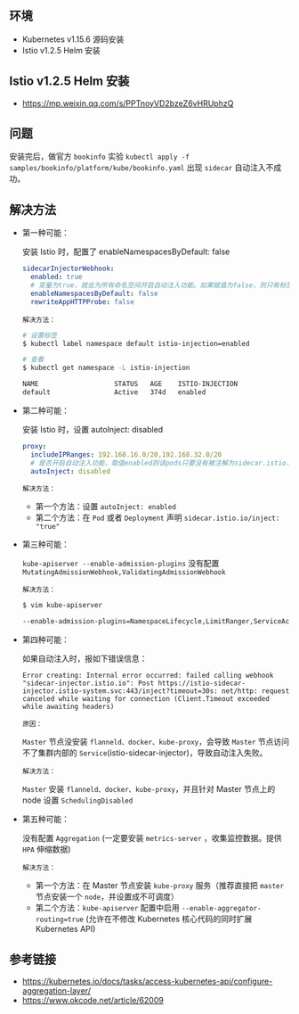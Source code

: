 ## 环境
- Kubernetes v1.15.6 源码安装
- Istio v1.2.5 Helm 安装

## Istio v1.2.5 Helm 安装
- https://mp.weixin.qq.com/s/PPTnoyVD2bzeZ6vHRUphzQ

## 问题

安装完后，做官方 `bookinfo` 实验 `kubectl apply -f samples/bookinfo/platform/kube/bookinfo.yaml` 出现 `sidecar` 自动注入不成功。

## 解决方法

- 第一种可能：

    安装 Istio 时，配置了 enableNamespacesByDefault: false
    ```yaml
    sidecarInjectorWebhook:
      enabled: true
      # 变量为true，就会为所有命名空间开启自动注入功能。如果赋值为false，则只有标签为istio-injection的命名空间才会开启自动注入功能
      enableNamespacesByDefault: false
      rewriteAppHTTPProbe: false
    ```

    `解决方法：`
    ```bash
    # 设置标签
    $ kubectl label namespace default istio-injection=enabled

    # 查看
    $ kubectl get namespace -L istio-injection

    NAME                   STATUS   AGE    ISTIO-INJECTION
    default                Active   374d   enabled
    ```

- 第二种可能：

    安装 Istio 时，设置 autoInject: disabled
    ```yaml
    proxy:
      includeIPRanges: 192.168.16.0/20,192.168.32.0/20
      # 是否开启自动注入功能，取值enabled则该pods只要没有被注解为sidecar.istio.io/inject: "false",就会自动注入。  如果取值为disabled，则需要为pod设置注解sidecar.istio.io/inject: "true"才会进行注入
      autoInject: disabled
    ```

    `解决方法：`
    - 第一个方法：设置 `autoInject: enabled`
    - 第二个方法：在 `Pod` 或者 `Deployment` 声明 `sidecar.istio.io/inject: "true"`

- 第三种可能：

    `kube-apiserver --enable-admission-plugins` 没有配置 `MutatingAdmissionWebhook,ValidatingAdmissionWebhook`

    `解决方法：`
    ```bash
    $ vim kube-apiserver

    --enable-admission-plugins=NamespaceLifecycle,LimitRanger,ServiceAccount,DefaultStorageClass,DefaultTolerationSeconds,MutatingAdmissionWebhook,ValidatingAdmissionWebhook,ResourceQuota,NodeRestriction \
    ```

- 第四种可能：

    如果自动注入时，报如下错误信息：

    `Error creating: Internal error occurred: failed calling webhook "sidecar-injector.istio.io": Post https://istio-sidecar-injector.istio-system.svc:443/inject?timeout=30s: net/http: request canceled while waiting for connection (Client.Timeout exceeded while awaiting headers)`

    `原因：`

    `Master` 节点没安装 `flanneld、docker、kube-proxy`，会导致 `Master` 节点访问不了集群内部的 `Service`(istio-sidecar-injector)，导致自动注入失败。

    `解决方法：`

    `Master` 安装 `flanneld、docker、kube-proxy`，并且针对 Master 节点上的 node 设置 `SchedulingDisabled`

- 第五种可能：

    没有配置 `Aggregation` (一定要安装 `metrics-server` ，收集监控数据。提供 `HPA` 伸缩数据)

    `解决方法：`
    - 第一个方法：在 Master 节点安装 `kube-proxy` 服务（推荐直接把 `master` 节点安装一个 `node`，并设置成不可调度）
    - 第二个方法：`kube-apiserver` 配置中启用 `--enable-aggregator-routing=true` (允许在不修改 Kubernetes 核心代码的同时扩展 Kubernetes API)


## 参考链接
- https://kubernetes.io/docs/tasks/access-kubernetes-api/configure-aggregation-layer/
- https://www.okcode.net/article/62009